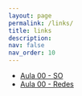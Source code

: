 ```yaml
---
layout: page
permalink: /links/
title: links
description:
nav: false
nav_order: 10
---
```


- [Aula 00 - SO](https://docs.google.com/presentation/d/1IbNuJraYUUhoXTmR5CegzA3hEnS51cnH/edit?usp=sharing&ouid=109523613597121204784&rtpof=true&sd=true)
- [Aula 00 - Redes](https://docs.google.com/presentation/d/1v6Me8942toxiMgiiDzYqXtrTqW39aeqO/edit?usp=sharing&ouid=109523613597121204784&rtpof=true&sd=true)